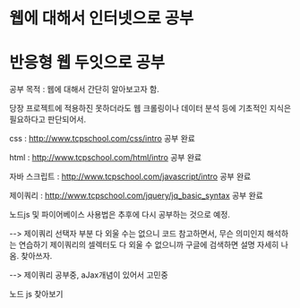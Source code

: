 # 웹에 대해서 인터넷으로 공부   
# 반응형 웹 두잇으로 공부

공부 목적 : 웹에 대해서 간단히 알아보고자 함. 


당장 프로젝트에 적용하진 못하더라도 웹 크롤링이나 데이터 분석 등에 기초적인 지식은 필요하다고 판단되어서.


css : http://www.tcpschool.com/css/intro 공부 완료


html : http://www.tcpschool.com/html/intro 공부 완료


자바 스크립트 : http://www.tcpschool.com/javascript/intro 공부 완료



제이쿼리 : http://www.tcpschool.com/jquery/jq_basic_syntax 공부 완료



노드js 및 파이어베이스 사용법은 추후에 다시 공부하는 것으로 예정.



--> 제이쿼리 선택자 부분 다 외울 수는 없으니 코드 참고하면서, 무슨 의미인지 해석하는 연습하기
제이쿼리의 셀렉터도 다 외울 수 없으니까 구글에 검색하면 설명 자세히 나옴. 찾아쓰자.



--> 제이쿼리 공부중, aJax개념이 있어서 고민중



노드 js 찾아보기
